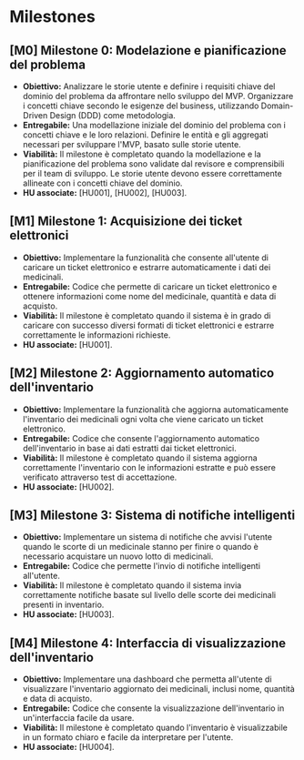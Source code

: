 # Milestones

## [M0] Milestone 0: Modelazione e pianificazione del problema

- **Obiettivo:** Analizzare le storie utente e definire i requisiti chiave del dominio del problema da affrontare nello sviluppo del MVP. Organizzare i concetti chiave secondo le esigenze del business, utilizzando Domain-Driven Design (DDD) come metodologia.
- **Entregabile:** Una modellazione iniziale del dominio del problema con i concetti chiave e le loro relazioni. Definire le entità e gli aggregati necessari per sviluppare l'MVP, basato sulle storie utente.
- **Viabilità:** Il milestone è completato quando la modellazione e la pianificazione del problema sono validate dal revisore e comprensibili per il team di sviluppo. Le storie utente devono essere correttamente allineate con i concetti chiave del dominio.
- **HU associate:** [HU001], [HU002], [HU003].

## [M1] Milestone 1: Acquisizione dei ticket elettronici

- **Obiettivo:** Implementare la funzionalità che consente all'utente di caricare un ticket elettronico e estrarre automaticamente i dati dei medicinali.
- **Entregabile:** Codice che permette di caricare un ticket elettronico e ottenere informazioni come nome del medicinale, quantità e data di acquisto.
- **Viabilità:** Il milestone è completato quando il sistema è in grado di caricare con successo diversi formati di ticket elettronici e estrarre correttamente le informazioni richieste.
- **HU associate:** [HU001].

## [M2] Milestone 2: Aggiornamento automatico dell'inventario

- **Obiettivo:** Implementare la funzionalità che aggiorna automaticamente l'inventario dei medicinali ogni volta che viene caricato un ticket elettronico.
- **Entregabile:** Codice che consente l'aggiornamento automatico dell'inventario in base ai dati estratti dai ticket elettronici.
- **Viabilità:** Il milestone è completato quando il sistema aggiorna correttamente l'inventario con le informazioni estratte e può essere verificato attraverso test di accettazione.
- **HU associate:** [HU002].

## [M3] Milestone 3: Sistema di notifiche intelligenti

- **Obiettivo:** Implementare un sistema di notifiche che avvisi l'utente quando le scorte di un medicinale stanno per finire o quando è necessario acquistare un nuovo lotto di medicinali.
- **Entregabile:** Codice che permette l'invio di notifiche intelligenti all'utente.
- **Viabilità:** Il milestone è completato quando il sistema invia correttamente notifiche basate sul livello delle scorte dei medicinali presenti in inventario.
- **HU associate:** [HU003].

## [M4] Milestone 4: Interfaccia di visualizzazione dell'inventario

- **Obiettivo:** Implementare una dashboard che permetta all'utente di visualizzare l'inventario aggiornato dei medicinali, inclusi nome, quantità e data di acquisto.
- **Entregabile:** Codice che consente la visualizzazione dell'inventario in un'interfaccia facile da usare.
- **Viabilità:** Il milestone è completato quando l'inventario è visualizzabile in un formato chiaro e facile da interpretare per l'utente.
- **HU associate:** [HU004].
